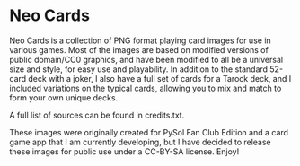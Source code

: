 # Neo Cards
Neo Cards is a collection of PNG format playing card images for use in various games.  Most of the images are based on modified versions of public domain/CC0 graphics, and have been modified to all be a universal size and style, for easy use and playability.  In addition to the standard 52-card deck with a joker, I also have a full set of cards for a Tarock deck, and I included variations on the typical cards, allowing you to mix and match to form your own unique decks.

A full list of sources can be found in credits.txt.

These images were originally created for PySol Fan Club Edition and a card game app that I am currently developing, but I have decided to release these images for public use under a CC-BY-SA license.  Enjoy!